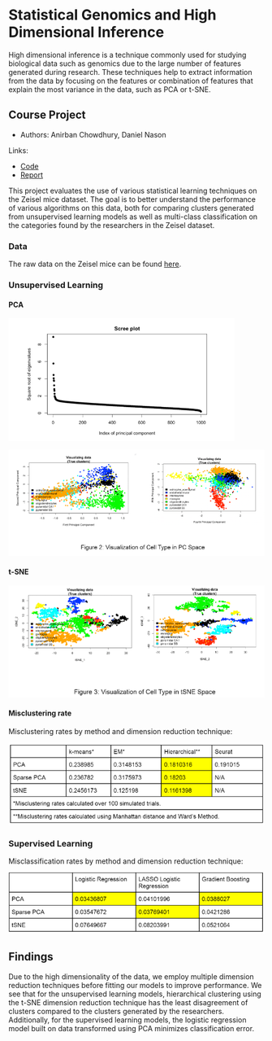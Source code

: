 # Statistical Genomics and High Dimensional Inference

High dimensional inference is a technique commonly used for studying biological data such as genomics due to the large number of features generated during research. These techniques help to extract information from the data by focusing on the features or combination of features that explain the most variance in the data, such as PCA or t-SNE.

## Course Project

- Authors: Anirban Chowdhury, Daniel Nason

Links:
- [Code](./final_project/36-669_final_project.Rmd)
- [Report](./final_project/36-669_final_project.pdf)

This project evaluates the use of various statistical learning techniques on the Zeisel mice dataset. The goal is to better understand the performance of various algorithms on this data, both for comparing clusters generated from unsupervised learning models as well as multi-class classification on the categories found by the researchers in the Zeisel dataset.

### Data

The raw data on the Zeisel mice can be found [here](https://github.com/xuranw/469_public/blob/main/project/Zeisel.csv?raw=true).

### Unsupervised Learning

#### PCA

![scree_plot](./final_project/scree_plot.png)

![pca_visuals](./final_project/pca_visuals.png)

#### t-SNE

![tsne_visuals](./final_project/tsne_visuals.png)

#### Misclustering rate

Misclustering rates by method and dimension reduction technique:

![miscluster_table](./final_project/miscluster_table.png)

### Supervised Learning

Misclassification rates by method and dimension reduction technique:

![misclassification_table](./final_project/misclassification_table.png)

## Findings

Due to the high dimensionality of the data, we employ multiple dimension reduction techniques before fitting our models to improve performance. We see that for the unsupervised learning models, hierarchical clustering using the t-SNE dimension reduction technique has the least disagreement of clusters compared to the clusters generated by the researchers. Additionally, for the supervised learning models, the logistic regression model built on data transformed using PCA minimizes classification error. 